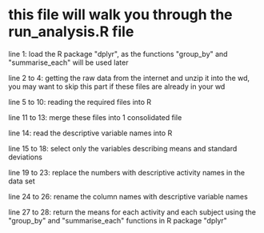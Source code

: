 # this file will walk you through the run_analysis.R file

line 1: load the R package "dplyr", as the functions "group_by" and "summarise_each" will be used later

line 2 to 4: getting the raw data from the internet and unzip it into the wd, you may want to skip this part if these files are already in your wd

line 5 to 10: reading the required files into R

line 11 to 13: merge these files into 1 consolidated file

line 14: read the descriptive variable names into R

line 15 to 18: select only the variables describing means and standard deviations

line 19 to 23: replace the numbers with descriptive activity names in the data set

line 24 to 26: rename the column names with descriptive variable names

line 27 to 28: return the means for each activity and each subject using the "group_by" and "summarise_each" functions in R package "dplyr"
